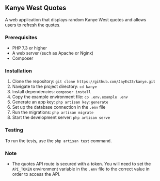 ## Kanye West Quotes

A web application that displays random Kanye West quotes and allows users to refresh the quotes.

### Prerequisites

- PHP 7.3 or higher
- A web server (such as Apache or Nginx)
- Composer

### Installation

1. Clone the repository: `git clone https://github.com/JayEs23/kanye.git`
2. Navigate to the project directory: `cd kanye`
3. Install dependencies: `composer install`
4. Copy the example environment file: `cp .env.example .env`
5. Generate an app key: `php artisan key:generate`
6. Set up the database connection in the `.env` file
7. Run the migrations: `php artisan migrate`
8. Start the development server: `php artisan serve`

### Testing

To run the tests, use the `php artisan test` command.

### Note

- The quotes API route is secured with a token. You will need to set the `API_TOKEN` environment variable in the `.env` file to the correct value in order to access the API.

